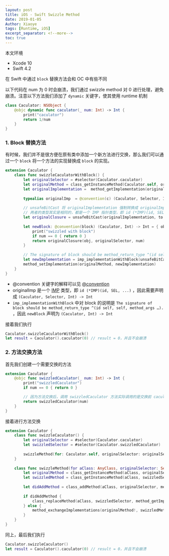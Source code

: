 ```yaml
---
layout: post
title: iOS - Swift Swizzle Method
date: 2019-01-05
Author: Xiaoye
tags: [Runtime, iOS]
excerpt_separator: <!--more-->
toc: true
---
```


本文环境
* Xcode 10
* Swift 4.2

在 Swift 中通过 `block` 替换方法会和 OC 中有些不同

以下代码在 num 为 0 时会崩溃，我们通过 swizzle method 对 0 进行处理，避免崩溃。注意以下方法我们添加了  `dynamic` 关键字，使其使用 runtime 机制

```swift
class Caculator: NSObject {
    @objc dynamic func caculator(_ num: Int) -> Int {
        print("caculator")
        return 1/num
    }
}
```

### 1. Block 替换方法

有时候，我们并不是很方便在原有类中添加一个新方法进行交换，那么我们可以通过一个 `block` 将一个方法的实现替换成 `block` 的实现。

```swift
extension Caculator {
    class func swizzleCaculatorWithBlock() {
        let originalSelector = #selector(Caculator.caculator)
        let originalMethod = class_getInstanceMethod(Caculator.self, originalSelector)!
        let originalImplementation =  method_getImplementation(originalMethod)
        
        typealias originalImp  = @convention(c) (Caculator, Selector, Int) -> Int
        
        // unsafeBitCast 将 originalImplementation 强制转换成 originalImp 类型
        // 两者的类型其实是相同的，都是一个 IMP 指针类型，即 id (*IMP)(id, SEL, ...)
        let originalClosure = unsafeBitCast(originalImplementation, to: originalImp.self)
        
        let newBlock: @convention(block) (Caculator, Int) -> Int = { obj, num  in
            print("swizzled with block")
            if num == 0 { return 0 }
            return originalClosure(obj, originalSelector, num)
        }
        
        // The signature of block should be method_return_type ^(id self, self, method_args …).
        let newImplementation = imp_implementationWithBlock(unsafeBitCast(newBlock, to: AnyObject.self))
        method_setImplementation(originalMethod, newImplementation)
    }
}
```

- @convention 关键字的解释可以见 [@convention](http://swift.gg/2016/05/18/swift-qa-2016-05-18/)
- originalImp 是一个 [IMP](https://developer.apple.com/documentation/objectivec/objective-c_runtime/imp?language=objc) 类型，即 `id (*IMP)(id, SEL, ...)` ，因此需要声明成 `(Caculator, Selector, Int) -> Int`
- `imp_implementationWithBlock` 中对 block 的说明是 `The signature of block should be method_return_type ^(id self, self, method_args …).` ，因此 `newBlock`  声明为 `(Caculator, Int) -> Int`



接着我们执行

```swift
Caculator.swizzleCaculatorWithBlock()
let result = Caculator().caculator(0) // result = 0，并且不会崩溃
```



### 2. 方法交换方法

首先我们创建一个需要交换的方法

```swift
extension Caculator {
    @objc func swizzledCaculator(_ num: Int) -> Int {
        print("swizzledCaculator")
        if num == 0 { return 0 }

        // 因为方法交换后，调用 swizzledCaculator 方法实际调用的是交换前 caculator 的方法
        return swizzledCaculator(num)
    }
}
```

接着进行方法交换

```swift
extension Caculator {
    class func swizzleCaculator() {
        let originalSelector = #selector(Caculator.caculator)
        let swizzledSelector = #selector(Caculator.swizzledCaculator)
        
        swizzleMethod(for: Caculator.self, originalSelector: originalSelector, swizzledSelector: swizzledSelector)
    }
    
    class func swizzleMethod(for aClass: AnyClass, originalSelector: Selector, swizzledSelector: Selector) {
        let originalMethod = class_getInstanceMethod(aClass, originalSelector)
        let swizzledMethod = class_getInstanceMethod(aClass, swizzledSelector)
        
        let didAddMethod = class_addMethod(aClass, originalSelector, method_getImplementation(swizzledMethod!), method_getTypeEncoding(swizzledMethod!))
        
        if didAddMethod {
            class_replaceMethod(aClass, swizzledSelector, method_getImplementation(originalMethod!), method_getTypeEncoding(originalMethod!))
        } else {
            method_exchangeImplementations(originalMethod!, swizzledMethod!)
        }
    }
}

```

同上，最后我们执行

```swift
Caculator.swizzleCaculator()
let result = Caculator().caculator(0) // result = 0，并且不会崩溃
```

